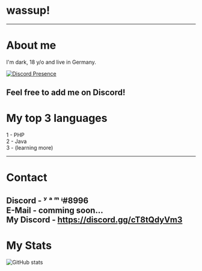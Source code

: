 # wassup!
---
# About me
I'm dark, 18 y/o and live in Germany. <br />

[![Discord Presence]([api.lanyard.rest/v1/users/626101220116791296
                            )](https://discord.com/users/322832717081214977)

Feel free to add me on Discord!
---
# My top 3 languages
1 - PHP<br />
2 - Java<br />
3 - (learning more)<br />

---
# Contact
Discord - ʸ  ᵃ  ᵐ  ᶤ#8996<br />
E-Mail - comming soon...<br />
My Discord - https://discord.gg/cT8tQdyVm3
---
# My Stats
![GitHub stats](https://github-readme-stats.vercel.app/api?username=darkvirus6627&show_icons=true&theme=tokyonight)
